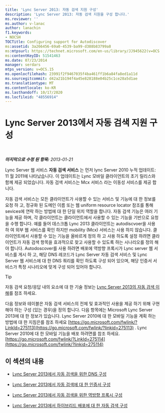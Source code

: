```yaml
---
title: 'Lync Server 2013: 자동 검색 지원 구성'
description: 'Lync Server 2013: 자동 검색 지원을 구성 합니다.'
ms.reviewer: ''
ms.author: v-lanac
author: lanachin
f1.keywords:
- NOCSH
TOCTitle: Configuring support for Autodiscover
ms:assetid: 3a266456-69a0-4539-ba99-d388b83799a8
ms:mtpsurl: https://technet.microsoft.com/en-us/library/JJ945622(v=OCS.15)
ms:contentKeyID: 51541463
ms.date: 07/23/2014
manager: serdars
mtps_version: v=OCS.15
ms.openlocfilehash: 23991f2f9467035f4ba461ff1b6a84fa8ed1a11d
ms.sourcegitcommit: d42a21b194f4a45e828188e04b25c1ce28a5d1ae
ms.translationtype: MT
ms.contentlocale: ko-KR
ms.lasthandoff: 10/17/2020
ms.locfileid: "48556914"
---
```

# <a name="configuring-support-for-autodiscover-in-lync-server-2013"></a>Lync Server 2013에서 자동 검색 지원 구성

<div data-xmlns="http://www.w3.org/1999/xhtml">

<div class="topic" data-xmlns="http://www.w3.org/1999/xhtml" data-msxsl="urn:schemas-microsoft-com:xslt" data-cs="https://msdn.microsoft.com/">

<div data-asp="https://msdn2.microsoft.com/asp">



</div>

<div id="mainSection">

<div id="mainBody">

<span> </span>

_**마지막으로 수정 된 항목:** 2013-01-21_

Lync Server 웹 서비스 **자동 검색 서비스** 는 먼저 lync Server 2010 누적 업데이트: 11 월 2011에 나타났습니다. 이 업데이트는 Lync 모바일 클라이언트의 초기 릴리스와 함께 제공 되었습니다. 자동 검색 서비스는 Mcx 서비스 라는 이동성 서비스를 제공 합니다.

자동 검색 서비스는 모든 클라이언트가 사용할 수 있는 서비스 및 기능에 대 한 정보를 요청 하 고, 정규화 된 도메인 이름 또는 웹 uniform resource locator 참조를 통해 sevices에 연락 하는 방법에 대 한 단일 위치 역할을 합니다. 자동 검색 기능은 여러 기능을 제공 하며, 각 클라이언트는 클라이언트에서 사용할 수 있는 기능을 기반으로 요청을 수행 합니다. 예를 들어 데스크톱 Lync 2013 클라이언트는 autodiscvoer을 사용 하 여 외부 웹 서비스를 확인 하지만 mobility (Mcx) 서비스는 사용 하지 않습니다. 클라이언트에서 사용할 수 있는 기능을 올바르게 정의 하 고 사용 하도록 설정 하려면 클라이언트가 자동 검색 항목을 효과적으로 찾고 사용할 수 있도록 하는 시나리오를 정의 해야 합니다. Autodoscover를 사용 하려면 배포에 역방향 프록시가 Lync server 웹 서비스를 게시 하 고, 해당 DNS 레코드가 Lync Server 자동 검색 서비스 및 Lync Server 웹 서비스에 대 한 DNS 쿼리를 확인 하도록 구성 되어 있으며, 해당 인증서 서비스가 특정 시나리오에 맞게 구성 되어 있어야 합니다.

<div>


> [!TIP]  
> 자동 검색 요청/응답 내의 요소에 대 한 기술 정보는 <A href="lync-server-2013-understanding-autodiscover.md">Lync Server 2013의 자동 검색 이해</A>를 참조 하세요.



</div>

다음 정보와 테이블은 자동 검색 서비스의 전체 및 효과적인 사용을 제공 하기 위해 구현 해야 하는 구성 (있는 경우)을 정의 합니다. 다음 항목에는 Microsoft Lync Server 2013에 대 한 정보가 있습니다. Lync Server 2010에 대 한 모바일 기능을 계획 하는 방법에 대 한 지침은를 참조 하세요 [https://go.microsoft.com/fwlink/?LinkId=275113](https://go.microsoft.com/fwlink/?linkid=275113) . Lync Server 2010에 대 한 모바일 기능을 배포 하려면를 참조 하세요. [https://go.microsoft.com/fwlink/?LinkId=275114](https://go.microsoft.com/fwlink/?linkid=275114)

<div>

## <a name="in-this-section"></a>이 섹션의 내용

  - [Lync Server 2013에서 자동 검색을 위한 DNS 구성](lync-server-2013-configuring-dns-for-autodiscover.md)

  - [Lync Server 2013에서 자동 검색에 대 한 인증서 구성](lync-server-2013-configuring-certificates-for-autodiscover.md)

  - [Lync Server 2013에서 자동 검색을 위한 역방향 프록시 구성](lync-server-2013-configuring-a-reverse-proxy-for-autodiscover.md)

  - [Lync Server 2013에서 하이브리드 배포에 대 한 자동 검색 구성](lync-server-2013-configuring-autodiscover-for-hybrid-deployments.md)

</div>

</div>

<span> </span>

</div>

</div>

</div>

